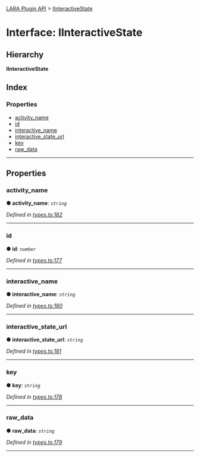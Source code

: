 [LARA Plugin API](../README.md) > [IInteractiveState](../interfaces/iinteractivestate.md)

# Interface: IInteractiveState

## Hierarchy

**IInteractiveState**

## Index

### Properties

* [activity_name](iinteractivestate.md#activity_name)
* [id](iinteractivestate.md#id)
* [interactive_name](iinteractivestate.md#interactive_name)
* [interactive_state_url](iinteractivestate.md#interactive_state_url)
* [key](iinteractivestate.md#key)
* [raw_data](iinteractivestate.md#raw_data)

---

## Properties

<a id="activity_name"></a>

###  activity_name

**● activity_name**: *`string`*

*Defined in [types.ts:182](../../../lara-typescript/src/plugin-api/types.ts#L182)*

___
<a id="id"></a>

###  id

**● id**: *`number`*

*Defined in [types.ts:177](../../../lara-typescript/src/plugin-api/types.ts#L177)*

___
<a id="interactive_name"></a>

###  interactive_name

**● interactive_name**: *`string`*

*Defined in [types.ts:180](../../../lara-typescript/src/plugin-api/types.ts#L180)*

___
<a id="interactive_state_url"></a>

###  interactive_state_url

**● interactive_state_url**: *`string`*

*Defined in [types.ts:181](../../../lara-typescript/src/plugin-api/types.ts#L181)*

___
<a id="key"></a>

###  key

**● key**: *`string`*

*Defined in [types.ts:178](../../../lara-typescript/src/plugin-api/types.ts#L178)*

___
<a id="raw_data"></a>

###  raw_data

**● raw_data**: *`string`*

*Defined in [types.ts:179](../../../lara-typescript/src/plugin-api/types.ts#L179)*

___

